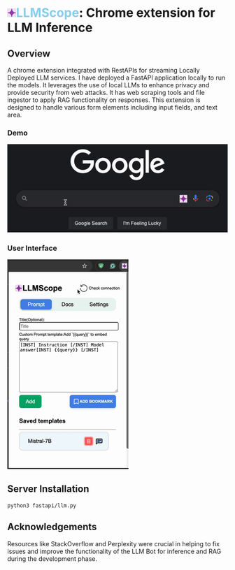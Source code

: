 # <img src="icons/icon.png" alt="logo" width="20"/><span style="color:skyblue">LLMScope</span>: Chrome extension for LLM Inference 

## Overview
A chrome extension integrated with RestAPIs for streaming Locally Deployed LLM services. I have deployed a FastAPI application locally to run the models. It leverages the use of local LLMs to enhance privacy and provide security from web attacks. It has web scraping tools and file ingestor to apply RAG functionality on responses. This extension is designed to handle various form elements including input fields, and text area.
### Demo
![gif](demo.gif)

### User Interface
![gif](extension-ui.gif)

## Server Installation
```console
python3 fastapi/llm.py
```

## Acknowledgements
Resources like StackOverflow and Perplexity were crucial in helping to fix issues and improve the functionality of the LLM Bot for inference and RAG during the development phase.